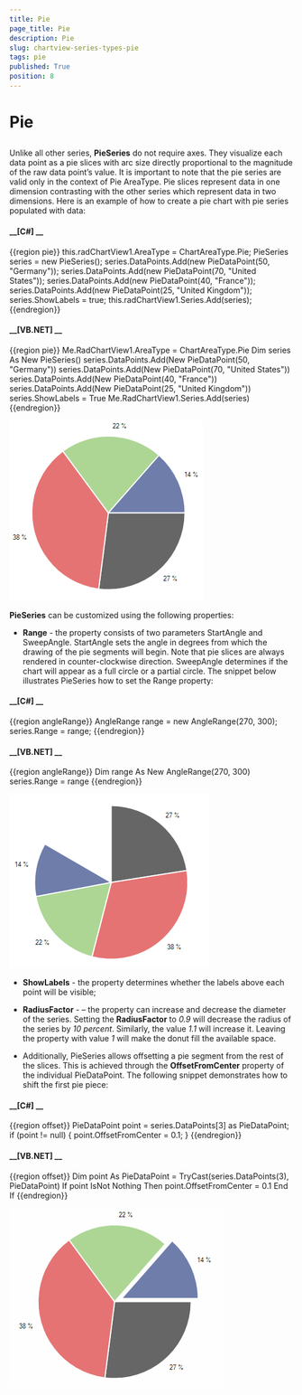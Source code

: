 ```yaml
---
title: Pie
page_title: Pie
description: Pie
slug: chartview-series-types-pie
tags: pie
published: True
position: 8
---
```


# Pie



## 

Unlike all other series, __PieSeries__ do not require axes. They visualize each data point as a pie slices with arc size
          directly proportional to the magnitude of the raw data point’s value. It is important to note that the pie series are valid only
          in the context of Pie AreaType. Pie slices represent data in one dimension contrasting with the other series which represent data in
          two dimensions. Here is an example of how to create a pie chart
          with pie series populated with data:
        

#### __[C#] __

{{region pie}}
	            this.radChartView1.AreaType = ChartAreaType.Pie;
	            PieSeries series = new PieSeries();
	            series.DataPoints.Add(new PieDataPoint(50, "Germany"));
	            series.DataPoints.Add(new PieDataPoint(70, "United States"));
	            series.DataPoints.Add(new PieDataPoint(40, "France"));
	            series.DataPoints.Add(new PieDataPoint(25, "United Kingdom"));
	            series.ShowLabels = true;
	            this.radChartView1.Series.Add(series);
	{{endregion}}



#### __[VB.NET] __

{{region pie}}
	        Me.RadChartView1.AreaType = ChartAreaType.Pie
	        Dim series As New PieSeries()
	        series.DataPoints.Add(New PieDataPoint(50, "Germany"))
	        series.DataPoints.Add(New PieDataPoint(70, "United States"))
	        series.DataPoints.Add(New PieDataPoint(40, "France"))
	        series.DataPoints.Add(New PieDataPoint(25, "United Kingdom"))
	        series.ShowLabels = True
	        Me.RadChartView1.Series.Add(series)
	{{endregion}}

![](images/chartview-series-types-pie001.png)

__PieSeries__ can be customized using the following properties:
        

* __Range__ - the property consists of two parameters StartAngle and SweepAngle. StartAngle sets 
              the angle in degrees from which the drawing of the pie segments will begin. Note that pie slices are always rendered in 
              counter-clockwise direction. SweepAngle determines if the chart will appear as a full circle or a partial circle.
              The snippet below illustrates PieSeries how to set the Range property:
            

#### __[C#] __

{{region angleRange}}
	            AngleRange range = new AngleRange(270, 300);
	            series.Range = range;
	{{endregion}}



#### __[VB.NET] __

{{region angleRange}}
	        Dim range As New AngleRange(270, 300)
	        series.Range = range
	{{endregion}}

![](images/chartview-series-types-pie002.png)

* __ShowLabels__ - the property determines whether the labels above each point will be visible;
            

* __RadiusFactor__ - – the property can increase and decrease the diameter of the series. 
              Setting the __RadiusFactor__ to *0.9* will decrease the radius 
              of the series by *10 percent*. Similarly, the value *1.1*
              will increase it. Leaving the property with value *1* will make the donut fill the 
              available space.
            

* Additionally, PieSeries allows offsetting a pie segment from the rest
              of the slices. This is achieved through the __OffsetFromCenter__ property
              of the individual PieDataPoint. The following snippet demonstrates how
              to shift the first pie piece:
            

#### __[C#] __

{{region offset}}
	            PieDataPoint point = series.DataPoints[3] as PieDataPoint;
	            if (point != null)
	            {
	                point.OffsetFromCenter = 0.1;
	            }
	{{endregion}}



#### __[VB.NET] __

{{region offset}}
	        Dim point As PieDataPoint = TryCast(series.DataPoints(3), PieDataPoint)
	        If point IsNot Nothing Then
	            point.OffsetFromCenter = 0.1
	        End If
	{{endregion}}

![](images/chartview-series-types-pie003.png)
